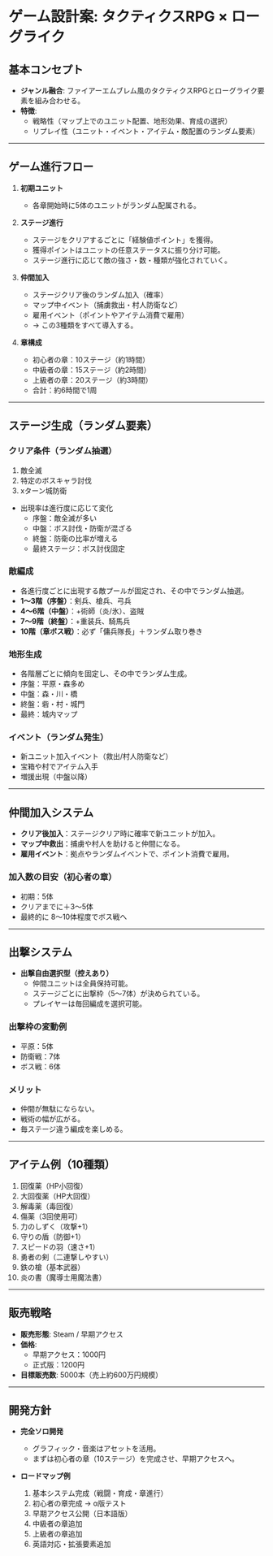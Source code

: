 # ゲーム設計案: タクティクスRPG × ローグライク

## 基本コンセプト
- **ジャンル融合**: ファイアーエムブレム風のタクティクスRPGとローグライク要素を組み合わせる。
- **特徴**:
  - 戦略性（マップ上でのユニット配置、地形効果、育成の選択）
  - リプレイ性（ユニット・イベント・アイテム・敵配置のランダム要素）

---

## ゲーム進行フロー
1. **初期ユニット**
   - 各章開始時に5体のユニットがランダム配属される。

2. **ステージ進行**
   - ステージをクリアするごとに「経験値ポイント」を獲得。
   - 獲得ポイントはユニットの任意ステータスに振り分け可能。
   - ステージ進行に応じて敵の強さ・数・種類が強化されていく。

3. **仲間加入**
   - ステージクリア後のランダム加入（確率）
   - マップ中イベント（捕虜救出・村人防衛など）
   - 雇用イベント（ポイントやアイテム消費で雇用）
   - → この3種類をすべて導入する。

4. **章構成**
   - 初心者の章：10ステージ（約1時間）
   - 中級者の章：15ステージ（約2時間）
   - 上級者の章：20ステージ（約3時間）
   - 合計：約6時間で1周

---

## ステージ生成（ランダム要素）

### クリア条件（ランダム抽選）
1. 敵全滅
2. 特定のボスキャラ討伐
3. xターン城防衛

- 出現率は進行度に応じて変化  
  - 序盤：敵全滅が多い  
  - 中盤：ボス討伐・防衛が混ざる  
  - 終盤：防衛の比率が増える  
  - 最終ステージ：ボス討伐固定  

### 敵編成
- 各進行度ごとに出現する敵プールが固定され、その中でランダム抽選。  
- **1〜3階（序盤）**：剣兵、槍兵、弓兵  
- **4〜6階（中盤）**：+術師（炎/氷）、盗賊  
- **7〜9階（終盤）**：+重装兵、騎馬兵  
- **10階（章ボス戦）**：必ず「傭兵隊長」＋ランダム取り巻き

### 地形生成
- 各階層ごとに傾向を固定し、その中でランダム生成。  
- 序盤：平原・森多め  
- 中盤：森・川・橋  
- 終盤：砦・村・城門  
- 最終：城内マップ  

### イベント（ランダム発生）
- 新ユニット加入イベント（救出/村人防衛など）  
- 宝箱や村でアイテム入手  
- 増援出現（中盤以降）  

---

## 仲間加入システム
- **クリア後加入**：ステージクリア時に確率で新ユニットが加入。  
- **マップ中救出**：捕虜や村人を助けると仲間になる。  
- **雇用イベント**：拠点やランダムイベントで、ポイント消費で雇用。  

### 加入数の目安（初心者の章）
- 初期：5体  
- クリアまでに＋3〜5体  
- 最終的に 8〜10体程度でボス戦へ  

---

## 出撃システム
- **出撃自由選択型（控えあり）**
  - 仲間ユニットは全員保持可能。  
  - ステージごとに出撃枠（5〜7体）が決められている。  
  - プレイヤーは毎回編成を選択可能。  

### 出撃枠の変動例
- 平原：5体  
- 防衛戦：7体  
- ボス戦：6体  

### メリット
- 仲間が無駄にならない。  
- 戦術の幅が広がる。  
- 毎ステージ違う編成を楽しめる。  

---

## アイテム例（10種類）
1. 回復薬（HP小回復）  
2. 大回復薬（HP大回復）  
3. 解毒薬（毒回復）  
4. 傷薬（3回使用可）  
5. 力のしずく（攻撃+1）  
6. 守りの盾（防御+1）  
7. スピードの羽（速さ+1）  
8. 勇者の剣（二連撃しやすい）  
9. 鉄の槍（基本武器）  
10. 炎の書（魔導士用魔法書）  

---

## 販売戦略
- **販売形態**: Steam / 早期アクセス  
- **価格**:  
  - 早期アクセス：1000円  
  - 正式版：1200円  
- **目標販売数**: 5000本（売上約600万円規模）

---

## 開発方針
- **完全ソロ開発**  
  - グラフィック・音楽はアセットを活用。  
  - まずは初心者の章（10ステージ）を完成させ、早期アクセスへ。  

- **ロードマップ例**
  1. 基本システム完成（戦闘・育成・章進行）  
  2. 初心者の章完成 → α版テスト  
  3. 早期アクセス公開（日本語版）  
  4. 中級者の章追加  
  5. 上級者の章追加  
  6. 英語対応・拡張要素追加  
